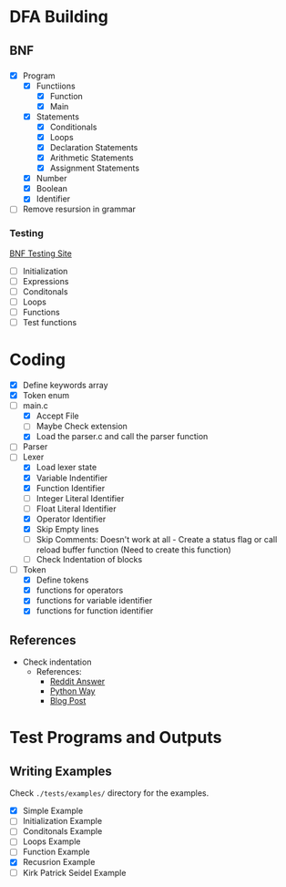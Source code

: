 # DFA Building
## BNF
### 
- [x] Program
	- [x] Functiions
		- [x] Function
		- [x] Main
	- [x] Statements
		- [x] Conditionals
		- [x] Loops
		- [x] Declaration Statements
		- [x] Arithmetic Statements
		- [x] Assignment Statements
	- [x] Number
	- [x] Boolean
	- [x] Identifier
- [ ] Remove resursion in grammar

### Testing
[BNF Testing Site](https://mdkrajnak.github.io/ebnftest/)

- [ ] Initialization
- [ ] Expressions
- [ ] Conditonals
- [ ] Loops
- [ ] Functions
- [ ] Test functions

# Coding
- [x] Define keywords array
- [x] Token enum
- [ ] main.c
	- [x] Accept File
	- [ ] Maybe Check extension
	- [x] Load the parser.c and call the parser function
- [ ] Parser
- [ ] Lexer
	- [x] Load lexer state
	- [x] Variable Indentifier
	- [x] Function Identifier
	- [ ] Integer Literal Identifier
	- [ ] Float Literal Identifier
	- [x] Operator Identifier
	- [x] Skip Empty lines
	- [ ] Skip Comments: Doesn't work at all - Create a status flag or call reload buffer function (Need to create this function)
	- [ ] Check Indentation of blocks
- [ ] Token
	- [x] Define tokens
	- [x] functions for operators
	- [x] functions for variable identifier
	- [x] functions for function identifier

## References
- Check indentation
	- References:
		- [Reddit Answer](https://www.reddit.com/r/ProgrammingLanguages/comments/7gvdje/any_advice_on_how_to_implement_the_pythonindent/)
		- [Python Way](https://docs.python.org/3/reference/lexical_analysis.html#lexical-analysis)
		- [Blog Post](https://jayconrod.com/posts/101/how-python-parses-white-space)

# Test Programs and Outputs
## Writing Examples
Check `./tests/examples/` directory for the examples.

- [x] Simple Example
- [ ] Initialization Example
- [ ] Conditonals Example
- [ ] Loops Example
- [ ] Function Example
- [x] Recusrion Example
- [ ] Kirk Patrick Seidel Example